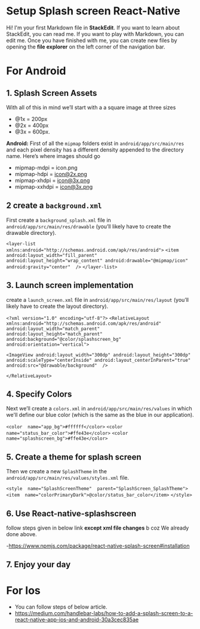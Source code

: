 # Setup Splash screen React-Native

Hi! I'm your first Markdown file in **StackEdit**. If you want to learn about StackEdit, you can read me. If you want to play with Markdown, you can edit me. Once you have finished with me, you can create new files by opening the **file explorer** on the left corner of the navigation bar.

# For Android 
## 1. Splash Screen Assets

With all of this in mind we’ll start with a a square image at three sizes
 - @1x = 200px
 - @2x = 400px
 - @3x = 600px.

**Android:**
	First of all the  `mipmap`  folders exist in  `android/app/src/main/res`  and each pixel density has a different density appended to the directory name. Here’s where images should go

-   mipmap-mdpi = icon.png
-   mipmap-hdpi = icon@2x.png
-   mipmap-xhdpi = icon@3x.png
-   mipmap-xxhdpi = icon@3x.png


## 2 create a `background.xml`

First create a `background_splash.xml` file in `android/app/src/main/res/drawable` (you’ll likely have to create the drawable directory).

`<layer-list  xmlns:android="http://schemas.android.com/apk/res/android">`
`<item
android:layout_width="fill_parent"
android:layout_height="wrap_content"
android:drawable="@mipmap/icon"
android:gravity="center"  />`
`</layer-list>`

## 3.  Launch screen implementation

 create a `launch_screen.xml` file in `android/app/src/main/res/layout` (you’ll likely have to create the layout directory).

`<?xml version="1.0" encoding="utf-8"?>`
`<RelativeLayout  xmlns:android="http://schemas.android.com/apk/res/android"
android:layout_width="match_parent"
android:layout_height="match_parent"
android:background="@color/splashscreen_bg"
android:orientation="vertical">`

`<ImageView
android:layout_width="300dp"
android:layout_height="300dp"
android:scaleType="centerInside"
android:layout_centerInParent="true"
android:src="@drawable/background"  />`

`</RelativeLayout>`

## 4. Specify Colors

Next we’ll create a `colors.xml` in `android/app/src/main/res/values` in which we'll define our blue color (which is the same as the blue in our application).

`<color  name="app_bg">#ffffff</color>`
`<color  name="status_bar_color">#ffe43e</color>`
`<color  name="splashscreen_bg">#ffe43e</color>`

## 5. Create a theme for splash screen

Then we create a new `SplashTheme` in the `android/app/src/main/res/values/styles.xml` file.

`<style  name="SplashScreenTheme"  parent="SplashScreen_SplashTheme">`
   `<item  name="colorPrimaryDark">@color/status_bar_color</item>`
`</style>`

## 6. Use React-native-splashscreen

follow steps given in below link **except xml file changes**  b coz We already done above.

-https://www.npmjs.com/package/react-native-splash-screen#installation


## 7. Enjoy your day

# For Ios 
- You can follow  steps of below article.
- https://medium.com/handlebar-labs/how-to-add-a-splash-screen-to-a-react-native-app-ios-and-android-30a3cec835ae


